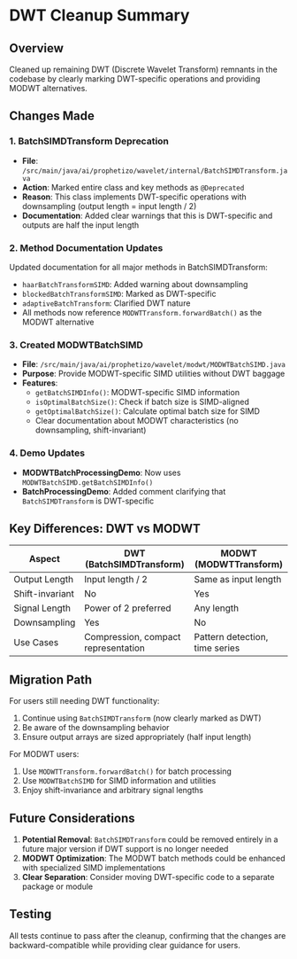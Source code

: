 # DWT Cleanup Summary

## Overview
Cleaned up remaining DWT (Discrete Wavelet Transform) remnants in the codebase by clearly marking DWT-specific operations and providing MODWT alternatives.

## Changes Made

### 1. BatchSIMDTransform Deprecation
- **File**: `/src/main/java/ai/prophetizo/wavelet/internal/BatchSIMDTransform.java`
- **Action**: Marked entire class and key methods as `@Deprecated`
- **Reason**: This class implements DWT-specific operations with downsampling (output length = input length / 2)
- **Documentation**: Added clear warnings that this is DWT-specific and outputs are half the input length

### 2. Method Documentation Updates
Updated documentation for all major methods in BatchSIMDTransform:
- `haarBatchTransformSIMD`: Added warning about downsampling
- `blockedBatchTransformSIMD`: Marked as DWT-specific
- `adaptiveBatchTransform`: Clarified DWT nature
- All methods now reference `MODWTTransform.forwardBatch()` as the MODWT alternative

### 3. Created MODWTBatchSIMD
- **File**: `/src/main/java/ai/prophetizo/wavelet/modwt/MODWTBatchSIMD.java`
- **Purpose**: Provide MODWT-specific SIMD utilities without DWT baggage
- **Features**:
  - `getBatchSIMDInfo()`: MODWT-specific SIMD information
  - `isOptimalBatchSize()`: Check if batch size is SIMD-aligned
  - `getOptimalBatchSize()`: Calculate optimal batch size for SIMD
  - Clear documentation about MODWT characteristics (no downsampling, shift-invariant)

### 4. Demo Updates
- **MODWTBatchProcessingDemo**: Now uses `MODWTBatchSIMD.getBatchSIMDInfo()`
- **BatchProcessingDemo**: Added comment clarifying that `BatchSIMDTransform` is DWT-specific

## Key Differences: DWT vs MODWT

| Aspect | DWT (BatchSIMDTransform) | MODWT (MODWTTransform) |
|--------|--------------------------|------------------------|
| Output Length | Input length / 2 | Same as input length |
| Shift-invariant | No | Yes |
| Signal Length | Power of 2 preferred | Any length |
| Downsampling | Yes | No |
| Use Cases | Compression, compact representation | Pattern detection, time series |

## Migration Path

For users still needing DWT functionality:
1. Continue using `BatchSIMDTransform` (now clearly marked as DWT)
2. Be aware of the downsampling behavior
3. Ensure output arrays are sized appropriately (half input length)

For MODWT users:
1. Use `MODWTTransform.forwardBatch()` for batch processing
2. Use `MODWTBatchSIMD` for SIMD information and utilities
3. Enjoy shift-invariance and arbitrary signal lengths

## Future Considerations

1. **Potential Removal**: `BatchSIMDTransform` could be removed entirely in a future major version if DWT support is no longer needed
2. **MODWT Optimization**: The MODWT batch methods could be enhanced with specialized SIMD implementations
3. **Clear Separation**: Consider moving DWT-specific code to a separate package or module

## Testing
All tests continue to pass after the cleanup, confirming that the changes are backward-compatible while providing clear guidance for users.